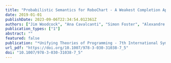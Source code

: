 ```yaml
---
title: "Probabilistic Semantics for RoboChart - A Weakest Completion Approach"
date: 2019-01-01
publishDate: 2023-09-06T22:34:54.012361Z
authors: ["Jim Woodcock", "Ana Cavalcanti", "Simon Foster", "Alexandre Mota", "Kangfeng Ye"]
publication_types: ["1"]
abstract: ""
featured: false
publication: "*Unifying Theories of Programming - 7th International Symposium, UTP 2019, Dedicated to Tony Hoare on the Occasion of His 85th Birthday, Porto, Portugal, October 8, 2019, Proceedings*"
url_pdf: "https://doi.org/10.1007/978-3-030-31038-7_5"
doi: "10.1007/978-3-030-31038-7_5"
---
```


